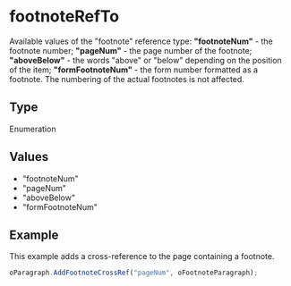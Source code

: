 # footnoteRefTo

Available values of the "footnote" reference type:**"footnoteNum"** - the footnote number;**"pageNum"** - the page number of the footnote;**"aboveBelow"** - the words "above" or "below" depending on the position of the item;**"formFootnoteNum"** - the form number formatted as a footnote. The numbering of the actual footnotes is not affected.

## Type

Enumeration

## Values

- "footnoteNum"
- "pageNum"
- "aboveBelow"
- "formFootnoteNum"


## Example

This example adds a cross-reference to the page containing a footnote.

```javascript
oParagraph.AddFootnoteCrossRef("pageNum", oFootnoteParagraph);
```
